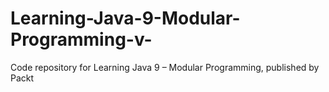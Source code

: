 # Learning-Java-9-Modular-Programming-v-
Code repository for Learning Java 9 – Modular Programming, published by Packt
